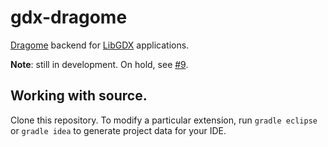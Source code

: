 # gdx-dragome

[Dragome](http://dragome.com/) backend for [LibGDX](https://libgdx.badlogicgames.com/) applications.

**Note**: still in development. On hold, see [#9](https://github.com/czyzby/gdx-dragome/issues/9).

## Working with source.

Clone this repository. To modify a particular extension, run `gradle eclipse` or `gradle idea` to generate project data for your IDE.
